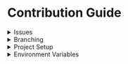 # Contribution Guide

<details>
  <summary>Issues</summary>
  <ul>
    <li>
      Make sure that there are no duplicate issues by first checking the
      <a
        href="https://github.com/stephin007/Cowin-Vaccine-Availablity-Checker/issues"
        >Issues</a
      >
      tab and that the issue that you've selected hasn't already been assigned or
      being worked on.
    </li>
    <li>
      The title should follow the following pattern:
      <code>[TYPE] &ltshort-description&gt</code>, where <code>TYPE</code> is one
      of <code>feat</code> | <code>fix</code> | <code>docs</code> |
      <code>build</code> | <code>ci/cd</code>
    </li>
    <li>
      Explain, in detail, what the issue is about and if it's a bug, add steps to
      reproduce it.
    </li>
  </ul>
</details>

<details>
  <summary>Branching</summary>
  <ul>
    <li>
      When creating branches, please use the following pattern:
      <code>type/issue-{issue-number}</code> (f.eg.: <code>feat/issue-12</code>,
      <code>fix/issue-87</code>)
    </li>
  </ul>
</details>

<details>
  <summary>Project Setup</summary>
  <ul>
    <li>
      Fork this repo and then clone the forked repo
      (<code>https://github.com/&ltyour-username&gt/Cowin-Vaccine-Availablity-Checker.git</code>)
    </li>
    <li>
      Run either <code>yarn</code> or <code>npm install</code> inside the root
      directory to install all the required dependencies(Please make sure to
      remove duplicate/redundant lockfiles)
    </li>
    <li>
      Scripts
      <ul>
        <li>
          <code>start</code>: Run the app in the development mode. Open
          http://localhost:3000 to view it in the browser. The page will reload
          if you make edits. You will also see any lint errors in the console.
        </li>
        <li>
          <code>build</code>: Builds the app for production to the
          <code>build</code> folder. It correctly bundles React in production
          mode and optimizes the build for the best performance. The build is
          minified and the filenames include the hashes. Your app is ready to be
          deployed! See the section about
          <a href="https://facebook.github.io/create-react-app/docs/deployment"
            >deployment</a
          >
          for more information.
        </li>
        <li>
          <code>eject</code>: <br /><i
            >Note: this is a one-way operation. Once you <code>eject</code>, you
            can’t go back!</i
          ><br />If you aren’t satisfied with the build tool and configuration
          choices, you can `eject` at any time. This command will remove the
          single build dependency from your project. Instead, it will copy all
          the configuration files and the transitive dependencies (webpack,
          Babel, ESLint, etc) right into your project so you have full control
          over them. All of the commands except `eject` will still work, but
          they will point to the copied scripts so you can tweak them. At this
          point you’re on your own. You don’t have to ever use `eject`. The
          curated feature set is suitable for small and middle deployments, and
          you shouldn’t feel obligated to use this feature. However we
          understand that this tool wouldn’t be useful if you couldn’t customize
          it when you are ready for it.
        </li>
        <li><code>test</code>: Run tests using Jest</li>
      </ul>
    </li>
  </ul>
</details>

<details>
  <summary>Environment Variables</summary>
  <ul>
    <li>
      <strong>REACT_APP_MAPBOX_ACCESS_TOKEN</strong>
      <ul>
        <li>
          Create a MapBox account by navigating to
          <a href="https://account.mapbox.com/auth/signup">this link</a>
          <img
            src="https://user-images.githubusercontent.com/66718300/119947085-fc216e80-bfb4-11eb-9d49-322a3343d2b8.png"
            alt="image"
          />
        </li>
        <li>
          After creating and verifying the account, go to
          <a href="https://accoung.mapbox.com">https://accoung.mapbox.com</a>
          and copy the access token
          <img
            src="https://user-images.githubusercontent.com/66718300/119947810-c761e700-bfb5-11eb-8e32-23d1a535894f.png"
            alt="Screenshot from 2021-05-28 13-03-08"
          />
        </li>
      </ul>
    </li>
  </ul>
</details>
